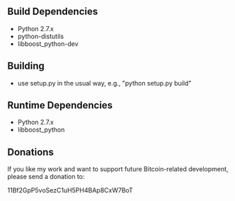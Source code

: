 ## Build Dependencies
* Python 2.7.x
* python-distutils
* libboost_python-dev

## Building
* use setup.py in the usual way, e.g., "python setup.py build"

## Runtime Dependencies
* Python 2.7.x
* libboost_python

## Donations
If you like my work and want to support future Bitcoin-related development, please send a donation to:

11Bf2GpP5voSezC1uH5PH4BAp8CxW7BoT
